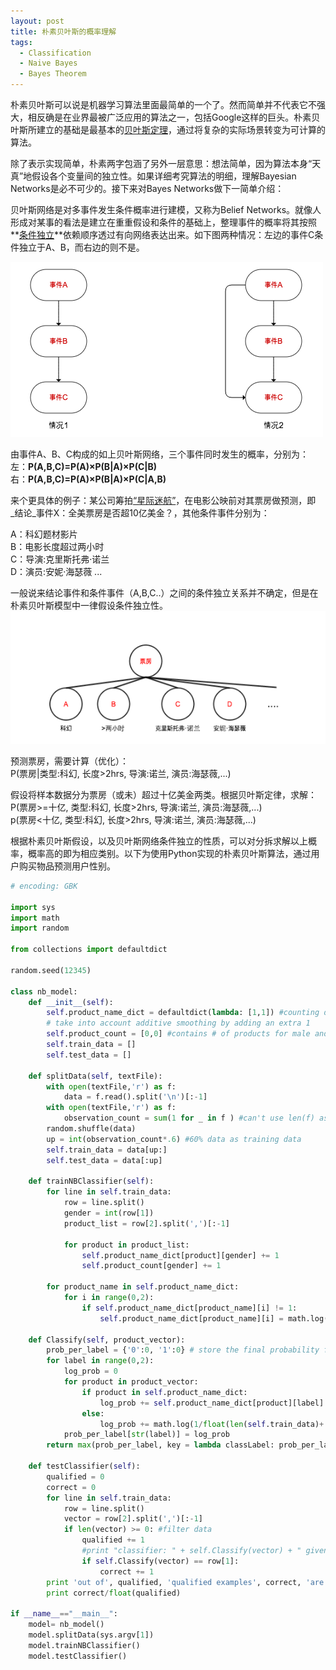 ```yaml
---
layout: post
title: 朴素贝叶斯的概率理解
tags: 
  - Classification
  - Naive Bayes
  - Bayes Theorem
---
```

朴素贝叶斯可以说是机器学习算法里面最简单的一个了。然而简单并不代表它不强大，相反确是在业界最被广泛应用的算法之一，包括Google这样的巨头。朴素贝叶斯所建立的基础是最基本的[贝叶斯定理](http://bit.ly/1LAKbph)，通过将复杂的实际场景转变为可计算的算法。

除了表示实现简单，朴素两字包涵了另外一层意思：想法简单，因为算法本身“天真”地假设各个变量间的独立性。如果详细考究算法的明细，理解Bayesian  Networks是必不可少的。接下来对Bayes Networks做下一简单介绍：

贝叶斯网络是对多事件发生条件概率进行建模，又称为Belief Networks。就像人形成对某事的看法是建立在重重假设和条件的基础上，整理事件的概率将其按照**[条件独立](http://en.wikipedia.org/wiki/Conditional_independence)**依赖顺序透过有向网络表达出来。如下图两种情况：左边的事件C条件独立于A、B，而右边的则不是。

![](/media/img/bn1.png)

由事件A、B、C构成的如上贝叶斯网络，三个事件同时发生的概率，分别为：  
左：__P(A,B,C)=P(A)×P(B|A)×P(C|B)__  
右：__P(A,B,C)=P(A)×P(B|A)×P(C|A,B)__  

来个更具体的例子：某公司筹拍[“星际迷航”](http://movie.douban.com/subject/1889243/)，在电影公映前对其票房做预测，即  
_结论_事件X：全美票房是否超10亿美金？，其他条件事件分别为：

A：科幻题材影片  
B：电影长度超过两小时  
C：导演:克里斯托弗·诺兰  
D：演员:安妮·海瑟薇 
...  

一般说来结论事件和条件事件（A,B,C..）之间的条件独立关系并不确定，但是在朴素贝叶斯模型中一律假设条件独立性。
![](/media/img/bn2.png)

预测票房，需要计算（优化）：  
P(票房|类型:科幻, 长度>2hrs, 导演:诺兰, 演员:海瑟薇,...)

假设将样本数据分为票房（或未）超过十亿美金两类。根据贝叶斯定律，求解：  
P(票房>=十亿, 类型:科幻, 长度>2hrs, 导演:诺兰, 演员:海瑟薇,...)  
p(票房<十亿, 类型:科幻, 长度>2hrs, 导演:诺兰, 演员:海瑟薇,...)

根据朴素贝叶斯假设，以及贝叶斯网络条件独立的性质，可以对分拆求解以上概率，概率高的即为相应类别。以下为使用Python实现的朴素贝叶斯算法，通过用户购买物品预测用户性别。  

```python
# encoding: GBK

import sys
import math
import random

from collections import defaultdict

random.seed(12345)

class nb_model:
    def __init__(self):
        self.product_name_dict = defaultdict(lambda: [1,1]) #counting data of the form  {'product_name1':[maleCounts,femaleCounts], ...}
        # take into account additive smoothing by adding an extra 1
        self.product_count = [0,0] #contains # of products for male and female
        self.train_data = []
        self.test_data = []
     
    def splitData(self, textFile):
        with open(textFile,'r') as f:
            data = f.read().split('\n')[:-1]
        with open(textFile,'r') as f:
            observation_count = sum(1 for _ in f ) #can't use len(f) as f is an iterator. _ is a special variable name for throwaway variables, see Underscore in Python. can use len(f.readlines()), but need memory for additional list.           
        random.shuffle(data)
        up = int(observation_count*.6) #60% data as training data
        self.train_data = data[up:]
        self.test_data = data[:up] 
    
    def trainNBClassifier(self): 
        for line in self.train_data:
            row = line.split()
            gender = int(row[1])
            product_list = row[2].split(',')[:-1]
            
            for product in product_list: 
                self.product_name_dict[product][gender] += 1
                self.product_count[gender] += 1 

        for product_name in self.product_name_dict:
            for i in range(0,2):
                if self.product_name_dict[product_name][i] != 1:
                    self.product_name_dict[product_name][i] = math.log(self.product_name_dict[product_name][i]/float(len(self.train_data) + self.product_count[i]))
                    
    def Classify(self, product_vector):
        prob_per_label = {'0':0, '1':0} # store the final probability for each class
        for label in range(0,2):
            log_prob = 0
            for product in product_vector:
                if product in self.product_name_dict:
                    log_prob += self.product_name_dict[product][label]
                else:
                    log_prob += math.log(1/float(len(self.train_data)+ self.product_count[label]))
            prob_per_label[str(label)] = log_prob
        return max(prob_per_label, key = lambda classLabel: prob_per_label[classLabel])
      
    def testClassifier(self):
        qualified = 0
        correct = 0
        for line in self.train_data:
            row = line.split()
            vector = row[2].split(',')[:-1]
            if len(vector) >= 0: #filter data
                qualified += 1
                #print "classifier: " + self.Classify(vector) + " given: " + row[1]
                if self.Classify(vector) == row[1]:
                    correct += 1
        print 'out of', qualified, 'qualified examples', correct, 'are correctly classified'
        print correct/float(qualified)

if __name__=="__main__":
    model= nb_model()
    model.splitData(sys.argv[1])
    model.trainNBClassifier()
    model.testClassifier()
```
